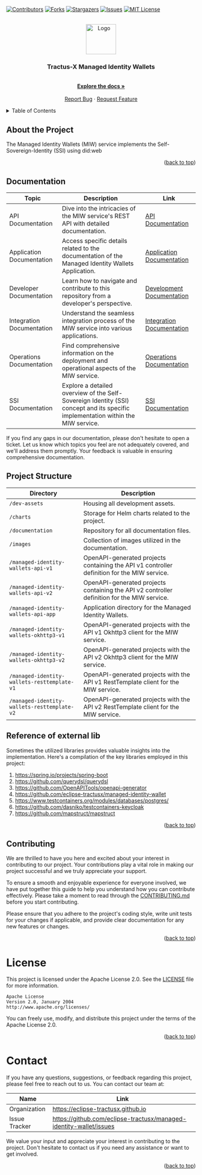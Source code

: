 <a name="readme-top"></a>

<!-- Shields -->
[![Contributors][contributors-shield]][contributors-url]
[![Forks][forks-shield]][forks-url]
[![Stargazers][stars-shield]][stars-url]
[![Issues][issues-shield]][issues-url]
[![MIT License][license-shield]][license-url]



<!-- Caption -->

<br />
<div align="center">
  <a href="https://eclipse-tractusx.github.io/img/logo_tractus-x.svg">
    <img src="https://eclipse-tractusx.github.io/img/logo_tractus-x.svg" alt="Logo" width="80" height="80">
  </a>

<h3 align="center">Tractus-X Managed Identity Wallets</h3>

  <p align="center">
    <br />
        <a href="https://github.com/eclipse-tractusx/managed-identity-wallet/tree/main/cx-ssi-lib/docs"><strong>Explore the docs »</strong></a>
        <br />
    <br />
    <a href="https://github.com/eclipse-tractusx/managed-identity-wallet/issues">Report Bug</a>
    ·
    <a href="https://github.com/eclipse-tractusx/managed-identity-wallet/issues">Request Feature</a>
  </p>
</div>

<!-- TABLE OF CONTENTS -->
<details>
  <summary>Table of Contents</summary>
  <ol>
    <li>
      <a href="#about-the-project">About The Project</a>
    </li>
    <li><a href="#documentation">Documentation</a></li>
    <li><a href="#project-structure">Project Structure</a></li>
    <li><a href="#reference-of-external-lib">Reference of external lib</a></li>
    <li><a href="#contributing">Contributing</a></li>
    <li><a href="#license">License</a></li>
    <li><a href="#contact">Contact</a></li>
  </ol>
</details>

## About the Project

The Managed Identity Wallets (MIW) service implements the Self-Sovereign-Identity (SSI) using did:web

<p align="right">(<a href="#readme-top">back to top</a>)</p>

## Documentation

| Topic                     | Description                                                                                                                      | Link                                                       |
|---------------------------|----------------------------------------------------------------------------------------------------------------------------------|------------------------------------------------------------|
| API Documentation         | Dive into the intricacies of the MIW service's REST API with detailed documentation.                                             | [API Documentation](/documentation/api)                    |
| Application Documentation | Access specific details related to the documentation of the Managed Identity Wallets Application.                                | [Application Documentation](/managed-identity-wallets-app) |
| Developer Documentation   | Learn how to navigate and contribute to this repository from a developer's perspective.                                          | [Development Documentation](/documentation/development)    |
| Integration Documentation | Understand the seamless integration process of the MIW service into various applications.                                        | [Integration Documentation](/documentation/integration)    |
| Operations Documentation  | Find comprehensive information on the deployment and operational aspects of the MIW service.                                     | [Operations Documentation](/documentation/operations)      |
| SSI Documentation         | Explore a detailed overview of the Self-Sovereign Identity (SSI) concept and its specific implementation within the MIW service. | [SSI Documentation](/documentation/ssi)                    |

If you find any gaps in our documentation, please don't hesitate to open a ticket. Let us know which topics you feel are
not adequately covered, and we'll address them promptly. Your feedback is valuable in ensuring comprehensive
documentation.

## Project Structure

| Directory                                   | Description                                                                                 | 
|---------------------------------------------|---------------------------------------------------------------------------------------------|
| `/dev-assets`                               | Housing all development assets.                                                             |
| `/charts`                                   | Storage for Helm charts related to the project.                                             |
| `/documentation`                            | Repository for all documentation files.                                                     |
| `/images`                                   | Collection of images utilized in the documentation.                                         |
| `/managed-identity-wallets-api-v1`          | OpenAPI-generated projects containing the API v1 controller definition for the MIW service. |
| `/managed-identity-wallets-api-v2`          | OpenAPI-generated projects containing the API v2 controller definition for the MIW service. |
| `/managed-identity-wallets-api-app`         | Application directory for the Managed Identity Wallets.                                     |
| `/managed-identity-wallets-okhttp3-v1`      | OpenAPI-generated projects with the API v1 Okhttp3 client for the MIW service.              |
| `/managed-identity-wallets-okhttp3-v2`      | OpenAPI-generated projects with the API v2 Okhttp3 client for the MIW service.              |
| `/managed-identity-wallets-resttemplate-v1` | OpenAPI-generated projects with the API v1 RestTemplate client for the MIW service.         |
| `/managed-identity-wallets-resttemplate-v2` | OpenAPI-generated projects with the API v2 RestTemplate client for the MIW service.         |

## Reference of external lib

Sometimes the utilized libraries provides valuable insights into the implementation. Here's a compilation of the key libraries employed in this project:

1. https://spring.io/projects/spring-boot
2. https://github.com/querydsl/querydsl
3. https://github.com/OpenAPITools/openapi-generator
4. https://github.com/eclipse-tractusx/managed-identity-wallet
5. https://www.testcontainers.org/modules/databases/postgres/
6. https://github.com/dasniko/testcontainers-keycloak
7. https://github.com/mapstruct/mapstruct

<p align="right">(<a href="#readme-top">back to top</a>)</p>


<!-- CONTRIBUTING -->

## Contributing

We are thrilled to have you here and excited about your interest in contributing to our project.
Your contributions play a vital role in making our project successful and we truly appreciate your
support.

To ensure a smooth and enjoyable experience for everyone involved, we have put together this guide
to help you understand how you can contribute effectively. Please take a moment to read through
the [CONTRIBUTING.md](CONTRIBUTING.md) before you start contributing.

Please ensure that you adhere to the project's coding style, write unit tests for your changes if
applicable, and provide clear documentation for any new features or changes.

<p align="right">(<a href="#readme-top">back to top</a>)</p>

<!-- LICENSE -->

# License

This project is licensed under the Apache License 2.0. See the [LICENSE](LICENSE) file for more
information.

```
Apache License
Version 2.0, January 2004
http://www.apache.org/licenses/
```

You can freely use, modify, and distribute this project under the terms of the Apache License 2.0.
<p align="right">(<a href="#readme-top">back to top</a>)</p>


<!-- CONTACT -->

# Contact

If you have any questions, suggestions, or feedback regarding this project, please feel free to
reach out to us. You can contact our team at:

| Name          | Link                                                               |
|---------------|--------------------------------------------------------------------|
| Organization  | https://eclipse-tractusx.github.io                                 |
| Issue Tracker | https://github.com/eclipse-tractusx/managed-identity-wallet/issues |

We value your input and appreciate your interest in contributing to the project. Don't hesitate to
contact us if you need any assistance or want to get involved.

<p align="right">(<a href="#readme-top">back to top</a>)</p>


[contributors-shield]: https://img.shields.io/github/contributors/eclipse-tractusx/managed-identity-wallet.svg?style=for-the-badge

[contributors-url]: https://github.com/eclipse-tractusx/managed-identity-wallet/graphs/contributors

[forks-shield]: https://img.shields.io/github/forks/eclipse-tractusx/managed-identity-wallet.svg?style=for-the-badge

[forks-url]: https://github.com/eclipse-tractusx/managed-identity-wallet/network/members

[stars-shield]: https://img.shields.io/github/stars/eclipse-tractusx/managed-identity-wallet.svg?style=for-the-badge

[stars-url]: https://github.com/eclipse-tractusx/managed-identity-wallet/stargazers

[issues-shield]: https://img.shields.io/github/issues/eclipse-tractusx/managed-identity-wallet.svg?style=for-the-badge

[issues-url]: https://github.com/eclipse-tractusx/managed-identity-wallet/issues

[license-shield]: https://img.shields.io/github/license/eclipse-tractusx/managed-identity-wallet.svg?style=for-the-badge

[license-url]: https://github.com/eclipse-tractusx/managed-identity-wallet/blob/master/LICENSE.txt

